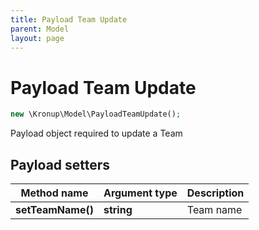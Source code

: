 ```yaml
---
title: Payload Team Update
parent: Model
layout: page
---
```


# Payload Team Update

```php
new \Kronup\Model\PayloadTeamUpdate();
```

Payload object required to update a Team

## Payload setters

Method name | Argument type | Description
------------ | ------------- | -------------
**setTeamName()** | **string** | Team name

